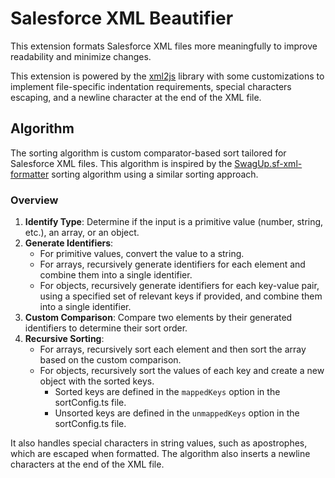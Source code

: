 # Salesforce XML Beautifier

This extension formats Salesforce XML files more meaningfully to improve readability and minimize changes.

This extension is powered by the [xml2js](https://github.com/Leonidas-from-XIV/node-xml2js) library with some customizations to implement file-specific indentation requirements, special characters escaping, and a newline character at the end of the XML file.

## Algorithm

The sorting algorithm is custom comparator-based sort tailored for Salesforce XML files. This algorithm is inspired by the [SwagUp.sf-xml-formatter](https://github.com/swagup-com/sf-xml-formatter) sorting algorithm using a similar sorting approach.

### Overview

1. **Identify Type**: Determine if the input is a primitive value (number, string, etc.), an array, or an object.
2. **Generate Identifiers**:
   - For primitive values, convert the value to a string.
   - For arrays, recursively generate identifiers for each element and combine them into a single identifier.
   - For objects, recursively generate identifiers for each key-value pair, using a specified set of relevant keys if provided, and combine them into a single identifier.
3. **Custom Comparison**: Compare two elements by their generated identifiers to determine their sort order.
4. **Recursive Sorting**:
   - For arrays, recursively sort each element and then sort the array based on the custom comparison.
   - For objects, recursively sort the values of each key and create a new object with the sorted keys.
        - Sorted keys are defined in the `mappedKeys` option in the sortConfig.ts file.
        - Unsorted keys are defined in the `unmappedKeys` option in the sortConfig.ts file.

It also handles special characters in string values, such as apostrophes, which are escaped when formatted. The algorithm also inserts a newline characters at the end of the XML file.
